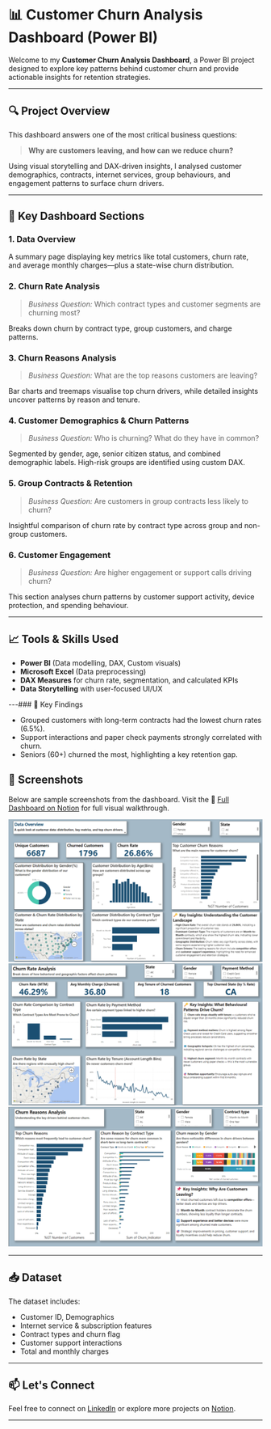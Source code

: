 # 📊 Customer Churn Analysis Dashboard (Power BI)

Welcome to my **Customer Churn Analysis Dashboard**, a Power BI project designed to explore key patterns behind customer churn and provide actionable insights for retention strategies.

---

## 🔍 Project Overview

This dashboard answers one of the most critical business questions:
> **Why are customers leaving, and how can we reduce churn?**

Using visual storytelling and DAX-driven insights, I analysed customer demographics, contracts, internet services, group behaviours, and engagement patterns to surface churn drivers.

---

## 🧩 Key Dashboard Sections

### 1. **Data Overview**
A summary page displaying key metrics like total customers, churn rate, and average monthly charges—plus a state-wise churn distribution.

### 2. **Churn Rate Analysis**
> *Business Question:* Which contract types and customer segments are churning most?

Breaks down churn by contract type, group customers, and charge patterns.

### 3. **Churn Reasons Analysis**
> *Business Question:* What are the top reasons customers are leaving?

Bar charts and treemaps visualise top churn drivers, while detailed insights uncover patterns by reason and tenure.

### 4. **Customer Demographics & Churn Patterns**
> *Business Question:* Who is churning? What do they have in common?

Segmented by gender, age, senior citizen status, and combined demographic labels. High-risk groups are identified using custom DAX.

### 5. **Group Contracts & Retention**
> *Business Question:* Are customers in group contracts less likely to churn?

Insightful comparison of churn rate by contract type across group and non-group customers.

### 6. **Customer Engagement**
> *Business Question:* Are higher engagement or support calls driving churn?

This section analyses churn patterns by customer support activity, device protection, and spending behaviour.

---

## 📈 Tools & Skills Used

- **Power BI** (Data modelling, DAX, Custom visuals)
- **Microsoft Excel** (Data preprocessing)
- **DAX Measures** for churn rate, segmentation, and calculated KPIs
- **Data Storytelling** with user-focused UI/UX

---### 📌 Key Findings

- Grouped customers with long-term contracts had the lowest churn rates (6.5%).
- Support interactions and paper check payments strongly correlated with churn.
- Seniors (60+) churned the most, highlighting a key retention gap.


## 📎 Screenshots

Below are sample screenshots from the dashboard. Visit the 🔗 [Full Dashboard on Notion](https://www.notion.so/Customer-Churn-Analysis-Power-BI-Dashboard-209c4022a4558053b515de25feb4189d)
 for full visual walkthrough.

![Dashboard Overview](https://github.com/Mo-Dupe/powerbi-customer-churn-dashboard/blob/ff6cec549bf6c3f1da41659b07900f4cb52eb54f/customer%20churn-%20data%20overview%20shot.png)
![Churn Rate by Contract](https://github.com/Mo-Dupe/powerbi-customer-churn-dashboard/blob/58545e912b72d5dc1f4413c92b83865df4a6c65e/churn%20rate-%20shot.png)
![Top Churn Reasons](https://github.com/Mo-Dupe/powerbi-customer-churn-dashboard/blob/f713107ccab15bad37aecd3a98d4b32268388cf9/churn%20reason-shot.png)

---

## 📥 Dataset

The dataset includes:
- Customer ID, Demographics
- Internet service & subscription features
- Contract types and churn flag
- Customer support interactions
- Total and monthly charges

---

## 📫 Let's Connect

Feel free to connect on [LinkedIn](https://www.linkedin.com/in/modupeeyinla) or explore more projects on [Notion](https://www.notion.so/Customer-Churn-Analysis-Power-BI-Dashboard-209c4022a4558053b515de25feb4189d).

---

